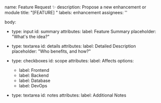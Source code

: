 name: Feature Request ✨
description: Propose a new enhancement or module
title: "[FEATURE] <brief idea>"
labels: enhancement
assignees: ''

body:
- type: input
  id: summary
  attributes:
  label: Feature Summary
  placeholder: "What's the idea?"

- type: textarea
  id: details
  attributes:
  label: Detailed Description
  placeholder: "Who benefits, and how?"

- type: checkboxes
  id: scope
  attributes:
  label: Affects
  options:
  - label: Frontend
  - label: Backend
  - label: Database
  - label: DevOps

- type: textarea
  id: notes
  attributes:
  label: Additional Notes
